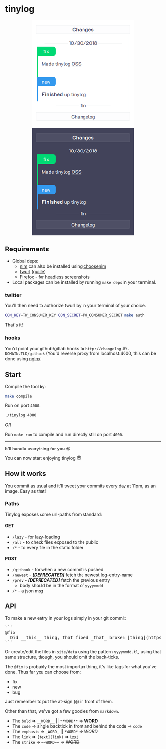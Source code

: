 # tinylog

<p align="center">
<img src="images/light.png?raw=true" alt="Sample Image">
<img src="images/dark.png?raw=true" alt="Sample Image">
</p>

## Requirements

 * Global deps:
    * [nim](https://nim-lang.org/) can also be installed using [choosenim](https://github.com/dom96/choosenim)
    * [twurl](https://github.com/twitter/twurl) ([guide](https://medium.com/@SamSchmir/a-guide-to-the-twitter-api-and-twurl-8711466a0635))
    * [Firefox](https://www.mozilla.org/en-US/firefox/new/) - for headless screenshots
 * Local packages can be installed by running `make deps` in your terminal.

### twitter

You'll then need to authorize twurl by in your terminal of your choice.

```sh
CON_KEY=TW_CONSUMER_KEY CON_SECRET=TW_CONSUMER_SECRET make auth
```

That's it!

### hooks

You'd point your github/gitlab hooks to `http://changelog.MY-DOMAIN.TLD/githook` (You'd reverse proxy from localhost:4000, this can be done using [nginx](https://docs.nginx.com/nginx/admin-guide/web-server/reverse-proxy))

## Start

Compile the tool by:

```sh
make compile
```

Run on port `4000`:

```sh
./tinylog 4000
```

_OR_

Run `make run` to compile and run directly still on port `4000`.

---

It'll handle everything for you 😍

You can now start enjoying tinylog 😇

## How it works

You commit as usual and it'll tweet your commits every day at 11pm, as an image. Easy as that!

### Paths

Tinylog exposes some url-paths from standard:

#### GET

 * `/lazy` - for lazy-loading
 * `/all` - to check files exposed to the public
 * `/*` - to every file in the static folder

#### POST
 * `/githook` - for when a new commit is pushed
 * `/newest` - ___[DEPRECATED]___ fetch the newest log-entry-name
 * `/prev` - ___[DEPRECATED]___ fetch the previous entry
    * body should be in the format of `yyyymmdd`
 * `/*` - a json msg

## API

To make a new entry in your logs simply in your git commit:

<pre>
```
@fix
  Did __this__ thing, that fixed _that_ broken [thing](https://example.com)
```
</pre>

Or create/edit the files in `site/data` using the pattern `yyyymmdd.tl`, using that same structure, though, you should omit the back-ticks.

The `@fix` is probably the most importan thing, it's like tags for what you've done. Thus far you can choose from:

 * fix
 * new
 * bug

Just remember to put the at-sign (`@`) in front of them.

Other than that, we've got a few goodies from `markdown`.

 * The `bold` => `__WORD__` || `**WORD**` => __WORD__
 * The `code` => single backtick in front and behind the code => `code`
 * The `emphasis` => `_WORD_` || `*WORD*` => *WORD*
 * The `link` => `[text](link)` => [text](link)
 * The `strike` => `~~WORD~~` => ~~WORD~~

